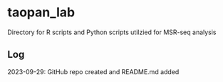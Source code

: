 # taopan_lab
Directory for R scripts and Python scripts utilzied for MSR-seq analysis


Log
------
2023-09-29: GitHub repo created and README.md added
